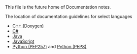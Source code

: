 This file is the future home of Documentation notes.

The location of documentation guidelines for select languages

* [C++ (Doxygen)](https://doxygen.nl/manual/docblocks.html)
* [C#](https://learn.microsoft.com/en-us/dotnet/csharp/language-reference/language-specification/documentation-comments)
* [Java](https://www.tutorialspoint.com/java/java_documentation.htm)
* [JavaScript](https://jsdoc.app/)
* [Python (PEP257)](https://peps.python.org/pep-0257/) and [Python (PEP8)](https://peps.python.org/pep-0008/)

